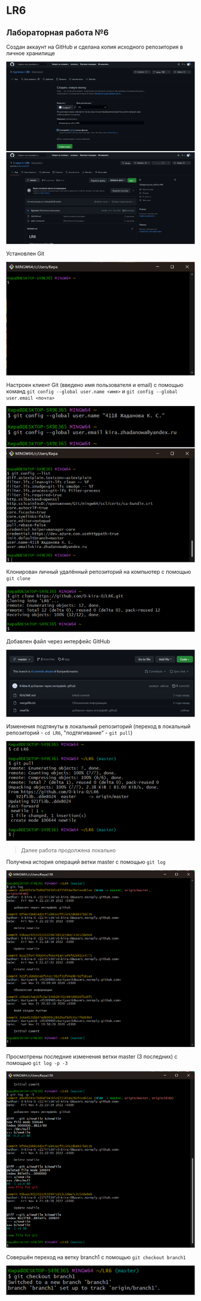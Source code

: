 # LR6
## Лабораторная работа №6

Создан аккаунт на GitHub и сделана копия исходного репозитория в личное хранилище

![](https://github.com/0-kira-0/LR6/blob/master/screens/1.png)
![](https://github.com/0-kira-0/LR6/blob/master/screens/2.png)

Установлен Git

![](https://github.com/0-kira-0/LR6/blob/master/screens/3.png)

Настроен клиент Git (введено имя пользователя и email) с помощью команд `git config --global user.name <имя>` и `git config --global user.email <почта>`

![](https://github.com/0-kira-0/LR6/blob/master/screens/4.png)
![](https://github.com/0-kira-0/LR6/blob/master/screens/5.png)

Клонирован личный удалённый репозиторий на компьютер с помощью `git clone`

![](https://github.com/0-kira-0/LR6/blob/master/screens/6.png)

Добавлен файл через интерфейс GitHub

![](https://github.com/0-kira-0/LR6/blob/master/screens/7.png)

Изменения подтянуты в локальный репозиторий (переход в локальный репозиторий - `cd LR6`, "подтягивание" - `git pull`)

![](https://github.com/0-kira-0/LR6/blob/master/screens/8.png)

> Далее работа продолжена локально

Получена история операций ветки master с помощью `git log`

![](https://github.com/0-kira-0/LR6/blob/master/screens/9.png)

Просмотрены последние изменения ветки master (3 последних) с помощью `git log -p -3`

![](https://github.com/0-kira-0/LR6/blob/master/screens/10.png)

Совершён переход на ветку branch1 с помощью `git checkout branch1`

![](https://github.com/0-kira-0/LR6/blob/master/screens/11.png)